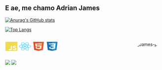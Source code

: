 ## E ae, me chamo Adrian James

[![Anurag's GitHub stats](https://github-readme-stats.vercel.app/api?username=AdrianJames-B-L&show_icons=true&theme=radical)](https://github.com/AdrianJames-B-L/github-readme-stats)



[![Top Langs](https://github-readme-stats.vercel.app/api/top-langs/?username=AdrianJames-B-L&theme=radical&hide=javascript,html,css)](https://github.com/AdrianJames-B-L/github-readme-stats)

<div style="display: inline_block"><br>
  <img align="center" alt="James-Js" height="30" width="40" src="https://raw.githubusercontent.com/devicons/devicon/master/icons/javascript/javascript-plain.svg">

  <img align="center" alt="James-React" height="30" width="40" src="https://raw.githubusercontent.com/devicons/devicon/master/icons/react/react-original.svg">
  <img align="center" alt="James-HTML" height="30" width="40" src="https://raw.githubusercontent.com/devicons/devicon/master/icons/html5/html5-original.svg">
  <img align="center" alt="James-CSS" height="30" width="40" src="https://raw.githubusercontent.com/devicons/devicon/master/icons/css3/css3-original.svg">
  
  <img align="right" alt="James-pic" height="150" style="border-radius:50px;" src="">
</div>
  
  ##
 
<div> 
 
  <a href="https://instagram.com/rafaballerini](https://www.instagram.com/https_j4mes/)" target="_blank"><img src="https://img.shields.io/badge/-Instagram-%23E4405F?style=for-the-badge&logo=instagram&logoColor=white" target="_blank"></a>
  <a href="https://www.linkedin.com/in/rafaella-ballerini-45875016a](https://www.linkedin.com/in/adrian-ti/)" target="_blank"><img src="https://img.shields.io/badge/-LinkedIn-%230077B5?style=for-the-badge&logo=linkedin&logoColor=white" target="_blank"></a> 
  
</div>
